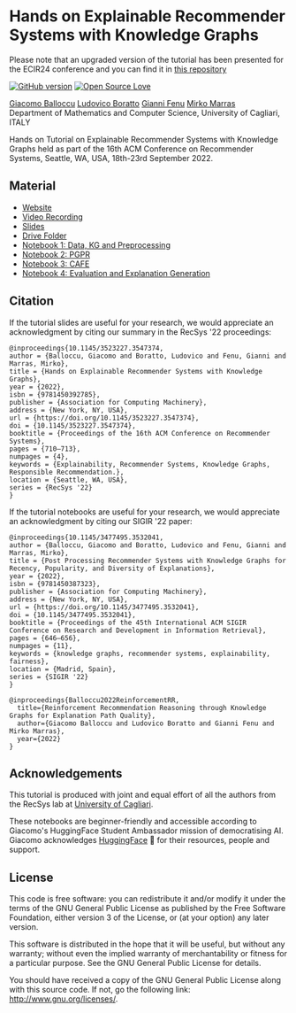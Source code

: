 # Hands on Explainable Recommender Systems with Knowledge Graphs

Please note that an upgraded version of the tutorial has been presented for the ECIR24 conference and you can find it in [this repository](https://github.com/explainablerecsys/ecir2024)

[![GitHub version](https://badge.fury.io/gh/boennemann%2Fbadges.svg)](http://badge.fury.io/gh/boennemann%2Fbadges)
[![Open Source Love](https://badges.frapsoft.com/os/gpl/gpl.svg?v=102)](https://github.com/ellerbrock/open-source-badge/)

[Giacomo Balloccu](https://scholar.google.com/citations?user=SKF5qv8AAAAJ)
[Ludovico Boratto](https://scholar.google.com/citations?user=1unjC10AAAAJ)
[Gianni Fenu](https://scholar.google.com/citations?user=riCjuhkAAAAJ)
[Mirko Marras](https://scholar.google.com/citations?user=JZhqKBIAAAAJ)
<br/>Department of Mathematics and Computer Science, University of Cagliari, ITALY

Hands on Tutorial on Explainable Recommender Systems with Knowledge Graphs held as part of the 16th ACM Conference on 
Recommender Systems, Seattle, WA, USA, 18th-23rd September 2022. 


## Material
- [Website](https://explainablerecsys.github.io/recsys2022/)
- [Video Recording](https://vimeo.com/751046329?embedded=true&source=vimeo_logo&owner=184110944)
- [Slides](https://www.slideshare.net/GiacomoBalloccu/hands-on-explainable-recommender-systems-with-knowledge-graphs-recsys22)
- [Drive Folder](https://drive.google.com/drive/folders/1FBnh8SJvdTgmJoUoMvrzg7BppiHO8oIc?usp=sharing)
- [Notebook 1: Data, KG and Preprocessing](https://colab.research.google.com/drive/199vMjGDzH4UyfznKm-mZomnI645RaiLE?usp=sharing)
- [Notebook 2: PGPR](https://colab.research.google.com/drive/1YH9sXAybc0MYmuT3542QwuLUgxXUgF0G?usp=sharing)
- [Notebook 3: CAFE](https://colab.research.google.com/drive/1ZctoVFA4qyFSv5KYGzX7XqnDMwaNBytb?usp=sharing)
- [Notebook 4: Evaluation and Explanation Generation](https://colab.research.google.com/drive/1B-56YvvKFOx573C8QOvN65q1PufZhcLd?usp=sharing)

## Citation 
If the tutorial slides are useful for your research, we would appreciate an acknowledgment by citing our summary in the RecSys '22 proceedings:
```
@inproceedings{10.1145/3523227.3547374,
author = {Balloccu, Giacomo and Boratto, Ludovico and Fenu, Gianni and Marras, Mirko},
title = {Hands on Explainable Recommender Systems with Knowledge Graphs},
year = {2022},
isbn = {9781450392785},
publisher = {Association for Computing Machinery},
address = {New York, NY, USA},
url = {https://doi.org/10.1145/3523227.3547374},
doi = {10.1145/3523227.3547374},
booktitle = {Proceedings of the 16th ACM Conference on Recommender Systems},
pages = {710–713},
numpages = {4},
keywords = {Explainability, Recommender Systems, Knowledge Graphs, Responsible Recommendation.},
location = {Seattle, WA, USA},
series = {RecSys '22}
}
```

If the tutorial notebooks are useful for your research, we would appreciate an acknowledgment by citing our SIGIR '22 paper:
```
@inproceedings{10.1145/3477495.3532041,
author = {Balloccu, Giacomo and Boratto, Ludovico and Fenu, Gianni and Marras, Mirko},
title = {Post Processing Recommender Systems with Knowledge Graphs for Recency, Popularity, and Diversity of Explanations},
year = {2022},
isbn = {9781450387323},
publisher = {Association for Computing Machinery},
address = {New York, NY, USA},
url = {https://doi.org/10.1145/3477495.3532041},
doi = {10.1145/3477495.3532041},
booktitle = {Proceedings of the 45th International ACM SIGIR Conference on Research and Development in Information Retrieval},
pages = {646–656},
numpages = {11},
keywords = {knowledge graphs, recommender systems, explainability, fairness},
location = {Madrid, Spain},
series = {SIGIR '22}
}
```

```
@inproceedings{Balloccu2022ReinforcementRR,
  title={Reinforcement Recommendation Reasoning through Knowledge Graphs for Explanation Path Quality},
  author={Giacomo Balloccu and Ludovico Boratto and Gianni Fenu and Mirko Marras},
  year={2022}
}
```


## Acknowledgements
This tutorial is produced with joint and equal effort of all the authors from the RecSys lab at [University of Cagliari](https://www.unica.it/unica/en/homepage.page).


These notebooks are beginner-friendly and accessible according to Giacomo's HuggingFace Student Ambassador mission of democratising AI. Giacomo acknowledges [HuggingFace](https://huggingface.co/) 🤗 for their resources, people and support.

## License
This code is free software: you can redistribute it and/or modify it under the terms of the GNU General Public License as published by the Free Software Foundation, either version 3 of the License, or (at your option) any later version.

This software is distributed in the hope that it will be useful, but without any warranty; without even the implied warranty of merchantability or fitness for a particular purpose. See the GNU General Public License for details.

You should have received a copy of the GNU General Public License along with this source code. If not, go the following link: http://www.gnu.org/licenses/.


